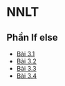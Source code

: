 # NNLT
## Phần If else
- [Bài 3.1](jdoodle.com/a/5AwQ)
- [Bài 3.2](jdoodle.com/a/5AwR)
- [Bài 3.3](jdoodle.com/a/5Ax3)
- [Bài 3.4](jdoodle.com/a/5Axw)
